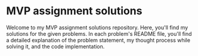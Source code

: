 # MVP assignment solutions

Welcome to my MVP assignment solutions repository. Here, you'll find my solutions for the given problems. In each problem's README file, you'll find a detailed explanation of the problem statement, my thought process while solving it, and the code implementation.

